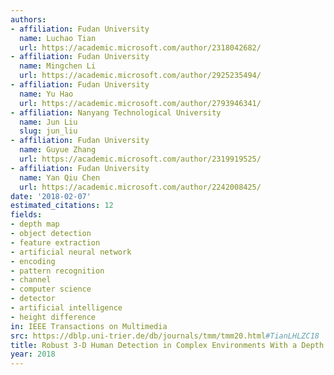 ```yaml
---
authors:
- affiliation: Fudan University
  name: Luchao Tian
  url: https://academic.microsoft.com/author/2318042682/
- affiliation: Fudan University
  name: Mingchen Li
  url: https://academic.microsoft.com/author/2925235494/
- affiliation: Fudan University
  name: Yu Hao
  url: https://academic.microsoft.com/author/2793946341/
- affiliation: Nanyang Technological University
  name: Jun Liu
  slug: jun_liu
- affiliation: Fudan University
  name: Guyue Zhang
  url: https://academic.microsoft.com/author/2319919525/
- affiliation: Fudan University
  name: Yan Qiu Chen
  url: https://academic.microsoft.com/author/2242008425/
date: '2018-02-07'
estimated_citations: 12
fields:
- depth map
- object detection
- feature extraction
- artificial neural network
- encoding
- pattern recognition
- channel
- computer science
- detector
- artificial intelligence
- height difference
in: IEEE Transactions on Multimedia
src: https://dblp.uni-trier.de/db/journals/tmm/tmm20.html#TianLHLZC18
title: Robust 3-D Human Detection in Complex Environments With a Depth Camera
year: 2018
---
```

